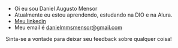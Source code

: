  - Oi eu sou Daniel Augusto Mensor
 - Atualmente eu estou aprendendo, estudando na DIO e na Alura.
 - [Meu linkedin](https://www.linkedin.com/in/daniel-augusto-mensor-571590219/)
 - Meu email é danielmmsmensor@gmail.com

Sinta-se a vontade para deixar seu feedback sobre qualquer coisa!
